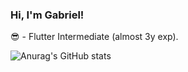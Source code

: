 ### Hi, I'm Gabriel!

😎 - Flutter Intermediate (almost 3y exp).


![Anurag's GitHub stats](https://github-readme-stats.vercel.app/api?username=IzGabs&count_private=true&show_icons=true&theme=outrun)






